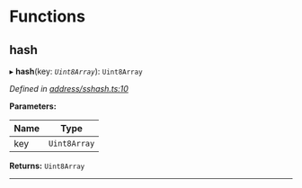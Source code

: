 

# Functions

<a id="hash"></a>

##  hash

▸ **hash**(key: *`Uint8Array`*): `Uint8Array`

*Defined in [address/sshash.ts:10](https://github.com/polkadot-js/common/blob/e8454de/packages/keyring/src/address/sshash.ts#L10)*

**Parameters:**

| Name | Type |
| ------ | ------ |
| key | `Uint8Array` |

**Returns:** `Uint8Array`

___

